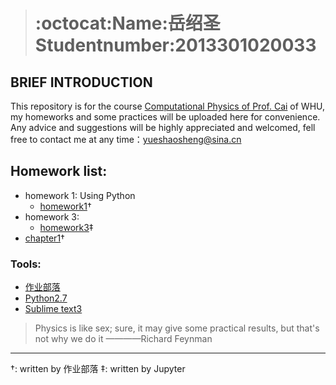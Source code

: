 > # :octocat:Name:岳绍圣 Studentnumber:2013301020033

## BRIEF INTRODUCTION

This repository is for the course [Computational Physics of Prof. Cai](https://github.com/caihao/computational_physics_whu) of WHU, my homeworks and some practices will be uploaded here for convenience. Any advice and suggestions  will be highly appreciated and welcomed, fell free to contact me at any time：yueshaosheng@sina.cn 

## Homework list:

- homework 1: Using Python
  * [homework1](https://www.zybuluo.com/Guoguo0605/note/331943)† 
- homework 3: 
  * [homework3](https://github.com/SmallGuoguo/computationalphysics_N2013301020033/blob/master/homework3/homework3.ipynb)‡  
- [chapter1](https://github.com/SmallGuoguo/computationalphysics_N2013301020033/tree/master/chapter1)†  

### Tools:

- [作业部落](https://www.zybuluo.com/mdeditor)  
- [Python2.7](https://www.python.org/downloads/)  
- [Sublime text3](http://www.sublimetext.com/)  

> Physics is like sex; sure, it may give some practical results, but that's not why we do it  ————Richard Feynman

------
†: written by 作业部落
‡: written by Jupyter
